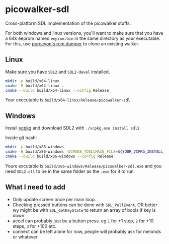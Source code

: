 # picowalker-sdl

Cross-platform SDL implementation of the picowalker stuffs.

For both windows and linux versions, you'll want to make sure that you have a 64k eeprom named `eeprom.bin` in the same directory as your executable.
For this, use [porocyon's rom dumper](https://git.titandemo.org/PoroCYon/pokewalker-rom-dumper) to clone an existing walker.

## Linux

Make sure you have `SDL2` and `SDL2-devel` installed.

```bash
mkdir -p build/x64-linux
cmake -B build/x64-linux .
cmake --build build/x64-linux --config Release
```

Your executable is `build/x64-linux/Release/picowalker-sdl`

## Windows

Install [vcpkg](https://vcpkg.io/en/getting-started.html) and download SDL2 with `./vcpkg.exe install sdl2`

Inside git bash:

```bash
mkdir -p build/x86-windows
cmake -B build/x86-windows -DCMAKE_TOOLCHAIN_FILE=${YOUR_VCPKG_INSTALL_DIR}/scripts/buildsystems/vcpkg.cmake
cmake --build build/x86-windows --config Release
```

Youre excutable is `build/x86-windows/Release/picowalker-sdl.exe` and you need `SDL2.dll` to be in the same folder as the `.exe` for it to run.

## What I need to add

- Only update screen once per main loop.
- Checking pressed buttons can be done with `SDL_PollEvent`. OR better wy might be with `SDL_GetKeyState` to return an array of bools if key is down.
- accel can probably just be a button press. eg `1` for +1 step, `2` for +10 steps, `3` for +100 etc.
- connect can be left alone for now, people will probably ask for melonds or whatever
